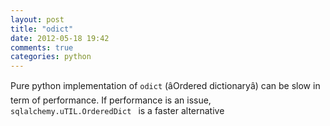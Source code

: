 ```yaml
---
layout: post
title: "odict"
date: 2012-05-18 19:42
comments: true
categories: python
---
```


Pure python implementation of `` odict `` (âOrdered dictionaryâ) can be slow in term of performance. If performance is an issue, ``sqlalchemy.uTIL.OrderedDict `` is a faster alternative

